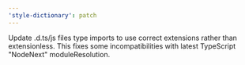 ```yaml
---
'style-dictionary': patch
---
```


Update .d.ts/js files type imports to use correct extensions rather than extensionless. This fixes some incompatibilities with latest TypeScript "NodeNext" moduleResolution.
